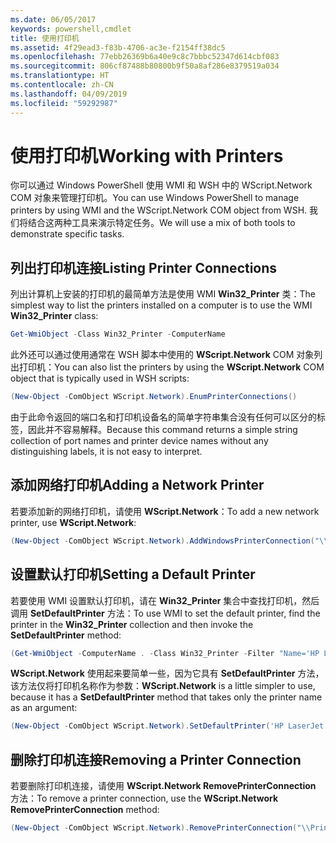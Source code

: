 ```yaml
---
ms.date: 06/05/2017
keywords: powershell,cmdlet
title: 使用打印机
ms.assetid: 4f29ead3-f83b-4706-ac3e-f2154ff38dc5
ms.openlocfilehash: 77ebb26369b6a40e9c8c7bbbc52347d614cbf083
ms.sourcegitcommit: 806cf87488b80800b9f50a8af286e8379519a034
ms.translationtype: HT
ms.contentlocale: zh-CN
ms.lasthandoff: 04/09/2019
ms.locfileid: "59292987"
---
```

# <a name="working-with-printers"></a><span data-ttu-id="85395-103">使用打印机</span><span class="sxs-lookup"><span data-stu-id="85395-103">Working with Printers</span></span>

<span data-ttu-id="85395-104">你可以通过 Windows PowerShell 使用 WMI 和 WSH 中的 WScript.Network COM 对象来管理打印机。</span><span class="sxs-lookup"><span data-stu-id="85395-104">You can use Windows PowerShell to manage printers by using WMI and the WScript.Network COM object from WSH.</span></span> <span data-ttu-id="85395-105">我们将结合这两种工具来演示特定任务。</span><span class="sxs-lookup"><span data-stu-id="85395-105">We will use a mix of both tools to demonstrate specific tasks.</span></span>

## <a name="listing-printer-connections"></a><span data-ttu-id="85395-106">列出打印机连接</span><span class="sxs-lookup"><span data-stu-id="85395-106">Listing Printer Connections</span></span>

<span data-ttu-id="85395-107">列出计算机上安装的打印机的最简单方法是使用 WMI **Win32_Printer** 类：</span><span class="sxs-lookup"><span data-stu-id="85395-107">The simplest way to list the printers installed on a computer is to use the WMI **Win32_Printer** class:</span></span>

```powershell
Get-WmiObject -Class Win32_Printer -ComputerName
```

<span data-ttu-id="85395-108">此外还可以通过使用通常在 WSH 脚本中使用的 **WScript.Network** COM 对象列出打印机：</span><span class="sxs-lookup"><span data-stu-id="85395-108">You can also list the printers by using the **WScript.Network** COM object that is typically used in WSH scripts:</span></span>

```powershell
(New-Object -ComObject WScript.Network).EnumPrinterConnections()
```

<span data-ttu-id="85395-109">由于此命令返回的端口名和打印机设备名的简单字符串集合没有任何可以区分的标签，因此并不容易解释。</span><span class="sxs-lookup"><span data-stu-id="85395-109">Because this command returns a simple string collection of port names and printer device names without any distinguishing labels, it is not easy to interpret.</span></span>

## <a name="adding-a-network-printer"></a><span data-ttu-id="85395-110">添加网络打印机</span><span class="sxs-lookup"><span data-stu-id="85395-110">Adding a Network Printer</span></span>

<span data-ttu-id="85395-111">若要添加新的网络打印机，请使用 **WScript.Network**：</span><span class="sxs-lookup"><span data-stu-id="85395-111">To add a new network printer, use **WScript.Network**:</span></span>

```powershell
(New-Object -ComObject WScript.Network).AddWindowsPrinterConnection("\\Printserver01\Xerox5")
```

## <a name="setting-a-default-printer"></a><span data-ttu-id="85395-112">设置默认打印机</span><span class="sxs-lookup"><span data-stu-id="85395-112">Setting a Default Printer</span></span>

<span data-ttu-id="85395-113">若要使用 WMI 设置默认打印机，请在 **Win32_Printer** 集合中查找打印机，然后调用 **SetDefaultPrinter** 方法：</span><span class="sxs-lookup"><span data-stu-id="85395-113">To use WMI to set the default printer, find the printer in the **Win32_Printer** collection and then invoke the **SetDefaultPrinter** method:</span></span>

```powershell
(Get-WmiObject -ComputerName . -Class Win32_Printer -Filter "Name='HP LaserJet 5Si'").SetDefaultPrinter()
```

<span data-ttu-id="85395-114">**WScript.Network** 使用起来要简单一些，因为它具有 **SetDefaultPrinter** 方法，该方法仅将打印机名称作为参数：</span><span class="sxs-lookup"><span data-stu-id="85395-114">**WScript.Network** is a little simpler to use, because it has a **SetDefaultPrinter** method that takes only the printer name as an argument:</span></span>

```powershell
(New-Object -ComObject WScript.Network).SetDefaultPrinter('HP LaserJet 5Si')
```

## <a name="removing-a-printer-connection"></a><span data-ttu-id="85395-115">删除打印机连接</span><span class="sxs-lookup"><span data-stu-id="85395-115">Removing a Printer Connection</span></span>

<span data-ttu-id="85395-116">若要删除打印机连接，请使用 **WScript.Network RemovePrinterConnection** 方法：</span><span class="sxs-lookup"><span data-stu-id="85395-116">To remove a printer connection, use the **WScript.Network RemovePrinterConnection** method:</span></span>

```powershell
(New-Object -ComObject WScript.Network).RemovePrinterConnection("\\Printserver01\Xerox5")
```